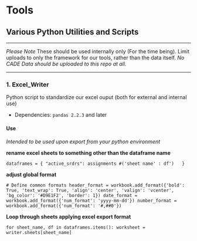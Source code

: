 # Tools

## Various Python Utilities and Scripts
___

*Please Note* These should be used internally only (For the time being). Limit uploads to only the framework for our tools, rather than the data itself. *No CADE Data should be uploaded to this repo at all.* 
___
### 1. Excel_Writer
Python script to standardize our excel ouput (both for external and internal use)
- Dependencies: `pandas 2.2.3` and later
#### Use
*Intended to be used upon export from your python environment*

**rename excel sheets to something other than the dataframe name**

`dataframes = {
    "active_srdrs": assignments #('sheet name' : df')  
}` 

**adjust global format**

`# Define common formats
    header_format = workbook.add_format({'bold': True, 'text_wrap': True, 'align': 'center', 'valign': 'vcenter', 'bg_color': '#D9E1F2', 'border': 1})
    date_format = workbook.add_format({'num_format': 'yyyy-mm-dd'})
    number_format = workbook.add_format({'num_format': '#,##0'})`

**Loop through sheets applying excel export format**

`for sheet_name, df in dataframes.items():
        worksheet = writer.sheets[sheet_name]`
